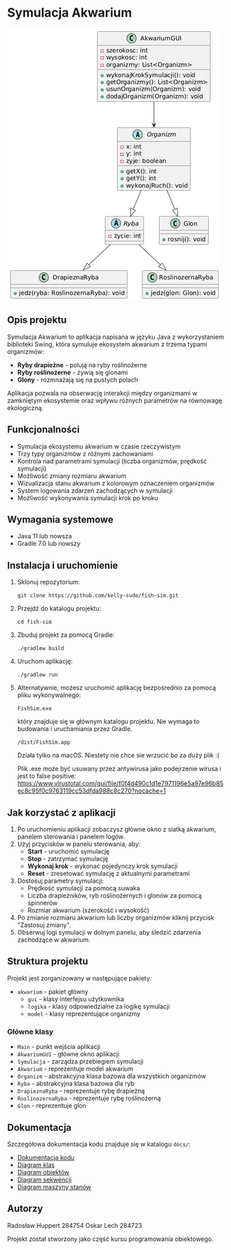 # Symulacja Akwarium

![Symulacja Akwarium](docs/diagramKlas.png)

## Opis projektu

Symulacja Akwarium to aplikacja napisana w języku Java z wykorzystaniem biblioteki Swing, która symuluje ekosystem akwarium z trzema typami organizmów:

- **Ryby drapieżne** - polują na ryby roślinożerne
- **Ryby roślinożerne** - żywią się glonami
- **Glony** - rozmnażają się na pustych polach

Aplikacja pozwala na obserwację interakcji między organizmami w zamkniętym ekosystemie oraz wpływu różnych parametrów na równowagę ekologiczną.

## Funkcjonalności

- Symulacja ekosystemu akwarium w czasie rzeczywistym
- Trzy typy organizmów z różnymi zachowaniami
- Kontrola nad parametrami symulacji (liczba organizmów, prędkość symulacji)
- Możliwość zmiany rozmiaru akwarium
- Wizualizacja stanu akwarium z kolorowym oznaczeniem organizmów
- System logowania zdarzeń zachodzących w symulacji
- Możliwość wykonywania symulacji krok po kroku

## Wymagania systemowe

- Java 11 lub nowsza
- Gradle 7.0 lub nowszy

## Instalacja i uruchomienie

1. Sklonuj repozytorium:
   ```
   git clone https://github.com/kelly-sudo/fish-sim.git
   ```

2. Przejdź do katalogu projektu:
   ```
   cd fish-sim
   ```

3. Zbuduj projekt za pomocą Gradle:
   ```
   ./gradlew build
   ```

4. Uruchom aplikację:
   ```
   ./gradlew run
   ```

5. Alternatywnie, możesz uruchomić aplikację bezpośrednio za pomocą pliku wykonywalnego:
   ```
   FishSim.exe
   ```
   który znajduje się w głównym katalogu projektu. Nie wymaga to budowania i uruchamiania przez Gradle.

   ```
   /dist/FishSim.app
   ```
   Działa tylko na macOS. Niestety nie chce sie wrzucić bo za duży plik :(

   Plik .exe może być usuwany przez antywirusa jako podejrzenie wirusa i jest to false positive:
   https://www.virustotal.com/gui/file/f0f4d490c1d1e7971196e5a97e96b85ec8c95f0c9763119cc53dfda988c8c270?nocache=1
## Jak korzystać z aplikacji

1. Po uruchomieniu aplikacji zobaczysz główne okno z siatką akwarium, panelem sterowania i panelem logów.
2. Użyj przycisków w panelu sterowania, aby:
   - **Start** - uruchomić symulację
   - **Stop** - zatrzymać symulację
   - **Wykonaj krok** - wykonać pojedynczy krok symulacji
   - **Reset** - zresetować symulację z aktualnymi parametrami
3. Dostosuj parametry symulacji:
   - Prędkość symulacji za pomocą suwaka
   - Liczba drapieżników, ryb roślinożernych i glonów za pomocą spinnerów
   - Rozmiar akwarium (szerokość i wysokość)
4. Po zmianie rozmiaru akwarium lub liczby organizmów kliknij przycisk "Zastosuj zmiany".
5. Obserwuj logi symulacji w dolnym panelu, aby śledzić zdarzenia zachodzące w akwarium.

## Struktura projektu

Projekt jest zorganizowany w następujące pakiety:

- `akwarium` - pakiet główny
  - `gui` - klasy interfejsu użytkownika
  - `logika` - klasy odpowiedzialne za logikę symulacji
  - `model` - klasy reprezentujące organizmy

### Główne klasy

- `Main` - punkt wejścia aplikacji
- `AkwariumGUI` - główne okno aplikacji
- `Symulacja` - zarządza przebiegiem symulacji
- `Akwarium` - reprezentuje model akwarium
- `Organizm` - abstrakcyjna klasa bazowa dla wszystkich organizmów
- `Ryba` - abstrakcyjna klasa bazowa dla ryb
- `DrapieznaRyba` - reprezentuje rybę drapieżną
- `RoslinozernaRyba` - reprezentuje rybę roślinożerną
- `Glon` - reprezentuje glon

## Dokumentacja

Szczegółowa dokumentacja kodu znajduje się w katalogu `docs/`:
- [Dokumentacja kodu](docs/dokumentacja_kodu.md)
- [Diagram klas](docs/diagramKlas.png)
- [Diagram obiektów](docs/diagramObiektow.png)
- [Diagram sekwencji](docs/diagramSekwencji.png)
- [Diagram maszyny stanów](docs/diagramMaszynyStanow.png)

## Autorzy
Radosław Huppert 284754
Oskar Lech 284723

Projekt został stworzony jako część kursu programowania obiektowego.
